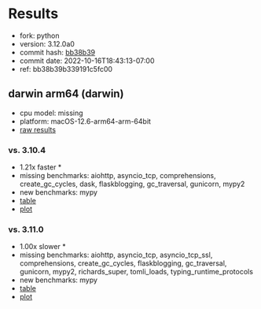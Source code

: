 # Results

- fork: python
- version: 3.12.0a0
- commit hash: [bb38b39](https://github.com/python/cpython/commit/bb38b39)
- commit date: 2022-10-16T18:43:13-07:00
- ref: bb38b39b339191c5fc00

## darwin arm64 (darwin)

- cpu model: missing
- platform: macOS-12.6-arm64-arm-64bit
- [raw results](bm-20221016-darwin-arm64-python-bb38b39b339191c5fc00-3.12.0a0-bb38b39.json)

### vs. 3.10.4

- 1.21x faster \*
- missing benchmarks: aiohttp, asyncio_tcp, comprehensions, create_gc_cycles, dask, flaskblogging, gc_traversal, gunicorn, mypy2
- new benchmarks: mypy
- [table](bm-20221016-darwin-arm64-python-bb38b39b339191c5fc00-3.12.0a0-bb38b39-vs-3.10.4.md)
- [plot](bm-20221016-darwin-arm64-python-bb38b39b339191c5fc00-3.12.0a0-bb38b39-vs-3.10.4.png)

### vs. 3.11.0

- 1.00x slower \*
- missing benchmarks: aiohttp, asyncio_tcp, asyncio_tcp_ssl, comprehensions, create_gc_cycles, flaskblogging, gc_traversal, gunicorn, mypy2, richards_super, tomli_loads, typing_runtime_protocols
- new benchmarks: mypy
- [table](bm-20221016-darwin-arm64-python-bb38b39b339191c5fc00-3.12.0a0-bb38b39-vs-3.11.0.md)
- [plot](bm-20221016-darwin-arm64-python-bb38b39b339191c5fc00-3.12.0a0-bb38b39-vs-3.11.0.png)

